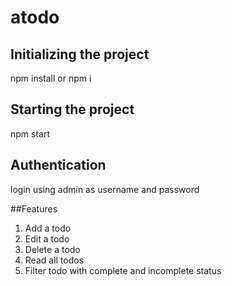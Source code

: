 # atodo

## Initializing the project
npm install or npm i

## Starting the project
npm start

## Authentication
login using admin as username and password

##Features
1. Add a todo
2. Edit a todo
3. Delete a todo
4. Read all todos
5. Filter todo with complete and incomplete status

